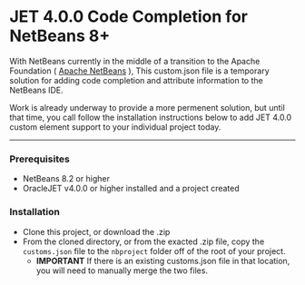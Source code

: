 # JET 4.0.0 Code Completion for NetBeans 8+

With NetBeans currently in the middle of a transition to the 
Apache Foundation ( [Apache NetBeans](http://incubator.apache.org/projects/netbeans.html) ),
This custom.json file is a temporary solution for adding code completion and attribute information to the NetBeans IDE.

Work is already underway to provide a more permenent solution, but until that time, you call follow the installation instructions below to
add JET 4.0.0 custom element support to your individual project today.

***

### Prerequisites
* NetBeans 8.2 or higher
* OracleJET v4.0.0 or higher installed and a project created


### Installation
* Clone this project, or download the .zip
* From the cloned directory, or from the exacted .zip file, copy the `customs.json` file to the `nbproject` folder off of the root of your project.
  *  **IMPORTANT** If there is an existing customs.json file in that location, you will need to manually merge the two files.



